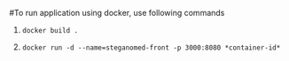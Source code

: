 #To run application using docker, use following commands

1. ```docker build .```

2. ```docker run -d --name=steganomed-front -p 3000:8080 *container-id*```
